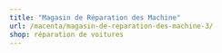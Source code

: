 ```yaml
---
title: "Magasin de Réparation des Machine"
url: /macenta/magasin-de-reparation-des-machine-3/
shop: réparation de voitures
---
```

